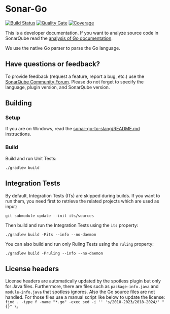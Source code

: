 # Sonar-Go

[![Build Status](https://api.cirrus-ci.com/github/SonarSource/slang.svg?branch=master)](https://cirrus-ci.com/github/SonarSource/slang)
[![Quality Gate](https://sonarcloud.io/api/project_badges/measure?project=org.sonarsource.slang%3Aslang&metric=alert_status)](https://sonarcloud.io/dashboard?id=org.sonarsource.slang%3Aslang)
[![Coverage](https://sonarcloud.io/api/project_badges/measure?project=org.sonarsource.slang%3Aslang&metric=coverage)](https://sonarcloud.io/component_measures/domain/Coverage?id=org.sonarsource.slang%3Aslang)

This is a developer documentation. If you want to analyze source code in SonarQube read the [analysis of Go documentation](https://docs.sonarqube.org/latest/analysis/languages/go/).

We use the native Go parser to parse the Go language.

## Have questions or feedback?

To provide feedback (request a feature, report a bug, etc.) use the [SonarQube Community Forum](https://community.sonarsource.com/). Please do not forget to specify the language, plugin version, and SonarQube version.

## Building

### Setup

If you are on Windows, read the [sonar-go-to-slang/README.md](sonar-go-to-slang/README.md) instructions.


### Build
Build and run Unit Tests:

    ./gradlew build

## Integration Tests

By default, Integration Tests (ITs) are skipped during builds.
If you want to run them, you need first to retrieve the related projects which are used as input:

    git submodule update --init its/sources

Then build and run the Integration Tests using the `its` property:

    ./gradlew build -Pits --info --no-daemon

You can also build and run only Ruling Tests using the `ruling` property:

    ./gradlew build -Pruling --info --no-daemon

## License headers

License headers are automatically updated by the spotless plugin but only for Java files. 
Furthermore, there are files such as `package-info.java` and `module-info.java` that spotless ignores. 
Also the Go source files are not handled. For those files use a manual script like below to update the license:
    `find . -type f -name "*.go" -exec sed -i '' 's/2018-2023/2018-2024/' "{}" \;`
